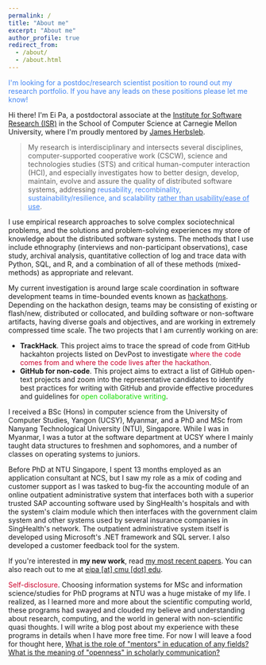 ```yaml
---
permalink: /
title: "About me"
excerpt: "About me"
author_profile: true
redirect_from:
  - /about/
  - /about.html
---
```

<style>
    .p-cl {
        /*text-align: justify;*/
    }
</style>
<p class="p-cl" style="color: #4285F4">I'm looking for a postdoc/research scientist position to round out my research portfolio. If you have any leads on these positions please let me know!</p>
<p class="p-cl">Hi there! I'm Ei Pa, a postdoctoral associate at the <a href="https://www.isri.cmu.edu/">Institute for Software Research (ISR)</a> in the School of Computer Science at Carnegie Mellon University, where I'm proudly mentored by <a href="https://herbsleb.org/">James Herbsleb</a>.</p>
<blockquote class="p-cl">My research is interdisciplinary and intersects several disciplines, computer-supported cooperative work (CSCW), science and technologies studies (STS) and critical human-computer interaction (HCI), and especially investigates how to better design, develop, maintain, evolve and assure the quality of distributed software systems, addressing <span style="color: #4285F4">reusability, recombinality, sustainability/resilience, and scalability <u>rather than usability/ease of use</u></span>.</blockquote>
<p class="p-cl">I use empirical research approaches to solve complex sociotechnical problems, and the solutions and problem-solving experiences my store of knowledge about the distributed software systems. The methods that I use include ethnography (interviews and non-participant observations), case study, archival analysis, quantitative collection of log and trace data with Python, SQL, and R, and a combination of all of these methods (mixed-methods) as appropriate and relevant.</p>
<div class="p-cl">
My current investigation is around large scale coordination in software development teams in time-bounded events known as <a href="https://eipapa.github.io/hackathon-planning-kit/hackathons/">hackathons</a>. Depending on the hackathon design, teams may be consisting of existing or flash/new, distributed or collocated, and building software or non-software artifacts, having diverse goals and objectives, and are working in extremely compressed time scale. The two projects that I am currently working on are:
<ul>
    <li><b>TrackHack</b>. This project aims to trace the spread of code from GitHub hackahton projects listed on DevPost to investigate <span style="color: #CC002B">where the code comes from and where the code lives after the hackathon</span>.</li>
    <li><b>GitHub for non-code</b>. This project aims to extract a list of GitHub open-text projects and zoom into the representative candidates to identify best practices for writing with GitHub and provide effective procedures and guidelines for <span style="color: #12DC00">open collaborative writing</span>.</li>
</ul>
</div>
<p class="p-cl">I received a BSc (Hons) in computer science from the University of Computer Studies, Yangon (UCSY), Myanmar, and a PhD and MSc from Nanyang Technological University (NTU), Singapore. While I was in Myanmar, I was a tutor at the software department at UCSY where I mainly taught data structures to freshmen and sophomores, and  a number of classes on operating systems to juniors.</p>
<p>Before PhD at NTU Singapore, I spent 13 months employed as an application consultant at NCS, but I saw my role as a mix of coding and customer support as I was tasked to bug-fix the accounting module of an online outpatient administrative system that interfaces both with a superior trusted SAP accounting software used by SingHealth's hospitals and with the system's claim module which then interfaces with the government claim system and other systems used by several insurance companies in SingHealth's network. The outpatient administrative system itself is developed using Microsoft's .NET framework and SQL server. I also developed a customer feedback tool for the system.</p>
<p class="p-cl">If you're interested in <b>my new work</b>, read <a href="https://eipapa.github.io/publications">my most recent papers</a>. You can also reach out to me at <a href="">eipa [at] cmu [dot] edu</a>.</p>
<p><span style="color: #CC002B">Self-disclosure</span>. Choosing information systems for MSc and information science/studies for PhD programs at NTU was a huge mistake of my life. I realized, as I learned more and more about the scientific computing world, these programs had swayed and clouded my believe and understanding about research, computing, and the world in general with non-scientific quasi thoughts. I will write a blog post about my experience with these programs in details when I have more free time. For now I will leave a food for thought here, <u>What is the role of "mentors" in education of any fields? What is the meaning of "openness" in scholarly communication?</u></p>
